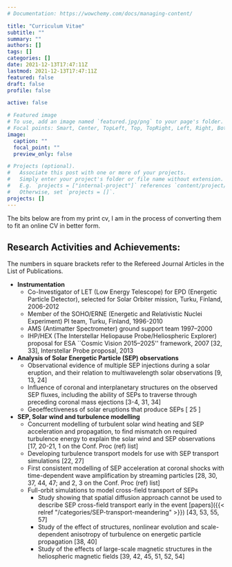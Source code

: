 ```yaml
---
# Documentation: https://wowchemy.com/docs/managing-content/

title: "Curriculum Vitae"
subtitle: ""
summary: ""
authors: []
tags: []
categories: []
date: 2021-12-13T17:47:11Z
lastmod: 2021-12-13T17:47:11Z
featured: false
draft: false
profile: false

active: false

# Featured image
# To use, add an image named `featured.jpg/png` to your page's folder.
# Focal points: Smart, Center, TopLeft, Top, TopRight, Left, Right, BottomLeft, Bottom, BottomRight.
image:
  caption: ""
  focal_point: ""
  preview_only: false

# Projects (optional).
#   Associate this post with one or more of your projects.
#   Simply enter your project's folder or file name without extension.
#   E.g. `projects = ["internal-project"]` references `content/project/deep-learning/index.md`.
#   Otherwise, set `projects = []`.
projects: []
---
```


The bits below are from my print cv, I am in the process of converting them to fit an online CV in better form.


## **Research Activities and Achievements:**

The numbers in square brackets refer to the Refereed Journal
Articles in the List of Publications.

-   **Instrumentation**
    -   Co-Investigator of LET (Low Energy Telescope) for EPD 
        (Energetic Particle Detector), selected for Solar Orbiter 
         mission, Turku, Finland, 2006-2012
    -   Member of the SOHO/ERNE (Energetic and Relativistic Nuclei
        Experiment) PI team, Turku, Finland, 1996-2010
    -   AMS (Antimatter Spectrometer) ground support team 1997&#x2013;2000
    -   IHP/HEX (The Interstellar Heliopause Probe/Heliospheric Explorer)
        proposal for ESA \`\`Cosmic Vision 2015&#x2013;2025'' framework, 2007 [32,
        33], Interstellar Probe proposal, 2013
-   **Analysis of Solar Energetic Particle (SEP) observations**
    -   Observational evidence of multiple SEP injections during a solar
        eruption, and their relation to multiwavelength solar observations
        [9, 13, 24]
    -   Influence of coronal and interplanetary structures on the observed
        SEP fluxes, including the ability of SEPs to traverse through
        preceding coronal mass ejections [3-4, 31, 34]
    -   Geoeffectiveness of solar eruptions that produce SEPs [ 25 ]
-   **SEP, Solar wind and turbulence modelling**
    -   Concurrent modelling of turbulent solar wind heating and SEP
        acceleration and propagation, to find mismatch on required
        turbulence energy to explain the solar wind and SEP observations
        [17, 20-21, 1 on the Conf. Proc (ref) list]
    -   Developing turbulence transport models for use with SEP transport
        simulations [22, 27]
    -   First consistent modelling of SEP acceleration at coronal shocks
        with time-dependent wave amplification by streaming particles [28,
        30, 37, 44, 47; and 2, 3 on the Conf. Proc (ref) list]
    -   Full-orbit simulations to model cross-field transport of SEPs
        -   Study showing that spatial diffusion approach cannot be used to
            describe SEP cross-field transport early in the event [papers]({{< relref "/categories/SEP-transport-meandering" >}}) [43, 53,
            55, 57]
        -   Study of the effect of structures, nonlinear evolution and
            scale-dependent anisotropy of turbulence on energetic particle
            propagation [38, 40]
        -   Study of the effects of large-scale magnetic structures in the
            heliospheric magnetic fields [39, 42, 45, 51, 52, 54]







